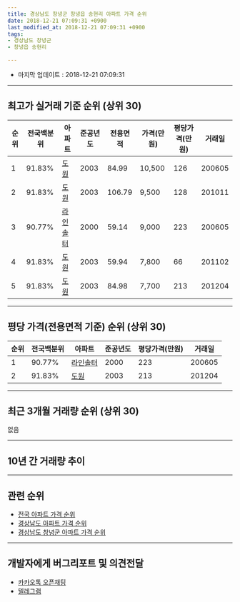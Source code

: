 ```yaml
---
title: 경상남도 창녕군 창녕읍 송현리 아파트 가격 순위
date: 2018-12-21 07:09:31 +0900
last_modified_at: 2018-12-21 07:09:31 +0900
tags:
- 경상남도 창녕군
- 창녕읍 송현리

---
```


* 마지막 업데이트 : 2018-12-21 07:09:31

---

## 최고가 실거래 기준 순위 (상위 30)


|순위|전국백분위|아파트|준공년도|전용면적|가격(만원)|평당가격(만원)|거래일|
|---|---|---|---|---|---|---|---|
|1|91.83%|[도원](https://search.naver.com/search.naver?query=%EA%B2%BD%EC%83%81%EB%82%A8%EB%8F%84+%EC%B0%BD%EB%85%95%EA%B5%B0+%EC%B0%BD%EB%85%95%EC%9D%8D+%EC%86%A1%ED%98%84%EB%A6%AC+%EB%8F%84%EC%9B%90)|2003|84.99|10,500|126|200605|
|2|91.83%|[도원](https://search.naver.com/search.naver?query=%EA%B2%BD%EC%83%81%EB%82%A8%EB%8F%84+%EC%B0%BD%EB%85%95%EA%B5%B0+%EC%B0%BD%EB%85%95%EC%9D%8D+%EC%86%A1%ED%98%84%EB%A6%AC+%EB%8F%84%EC%9B%90)|2003|106.79|9,500|128|201011|
|3|90.77%|[라인솔터](https://search.naver.com/search.naver?query=%EA%B2%BD%EC%83%81%EB%82%A8%EB%8F%84+%EC%B0%BD%EB%85%95%EA%B5%B0+%EC%B0%BD%EB%85%95%EC%9D%8D+%EC%86%A1%ED%98%84%EB%A6%AC+%EB%9D%BC%EC%9D%B8%EC%86%94%ED%84%B0)|2000|59.14|9,000|223|200605|
|4|91.83%|[도원](https://search.naver.com/search.naver?query=%EA%B2%BD%EC%83%81%EB%82%A8%EB%8F%84+%EC%B0%BD%EB%85%95%EA%B5%B0+%EC%B0%BD%EB%85%95%EC%9D%8D+%EC%86%A1%ED%98%84%EB%A6%AC+%EB%8F%84%EC%9B%90)|2003|59.94|7,800|66|201102|
|5|91.83%|[도원](https://search.naver.com/search.naver?query=%EA%B2%BD%EC%83%81%EB%82%A8%EB%8F%84+%EC%B0%BD%EB%85%95%EA%B5%B0+%EC%B0%BD%EB%85%95%EC%9D%8D+%EC%86%A1%ED%98%84%EB%A6%AC+%EB%8F%84%EC%9B%90)|2003|84.98|7,700|213|201204|


---

## 평당 가격(전용면적 기준) 순위 (상위 30)


|순위|전국백분위|아파트|준공년도|평당가격(만원)|거래일|
|---|---|---|---|---|---|
|1|90.77%|[라인솔터](https://search.naver.com/search.naver?query=%EA%B2%BD%EC%83%81%EB%82%A8%EB%8F%84+%EC%B0%BD%EB%85%95%EA%B5%B0+%EC%B0%BD%EB%85%95%EC%9D%8D+%EC%86%A1%ED%98%84%EB%A6%AC+%EB%9D%BC%EC%9D%B8%EC%86%94%ED%84%B0)|2000|223|200605|
|2|91.83%|[도원](https://search.naver.com/search.naver?query=%EA%B2%BD%EC%83%81%EB%82%A8%EB%8F%84+%EC%B0%BD%EB%85%95%EA%B5%B0+%EC%B0%BD%EB%85%95%EC%9D%8D+%EC%86%A1%ED%98%84%EB%A6%AC+%EB%8F%84%EC%9B%90)|2003|213|201204|


---

## 최근 3개월 거래량 순위 (상위 30)

없음

---

## 10년 간 거래량 추이


<div style="width:100%;">
    <canvas id="deal_progress" height="250"></canvas>
</div>

<script>
new Chart(document.getElementById("deal_progress"), {
    type: 'line',
    data: {
        labels: ['200812','200901','200902','200903','200904','200905','200906','200907','200908','200909','200910','200911','200912','201001','201002','201003','201004','201005','201006','201007','201008','201009','201010','201011','201012','201101','201102','201103','201104','201105','201106','201107','201108','201109','201110','201111','201112','201201','201202','201203','201204','201205','201206','201207','201208','201209','201210','201211','201212','201301','201302','201303','201304','201305','201306','201307','201308','201309','201310','201311','201312','201401','201402','201403','201404','201405','201406','201407','201408','201409','201410','201411','201412','201501','201502','201503','201504','201505','201506','201507','201508','201509','201510','201511','201512','201601','201602','201603','201604','201605','201606','201607','201608','201609','201610','201611','201612','201701','201702','201703','201704','201705','201706','201707','201708','201709','201710','201711','201712','201801','201802','201803','201804','201805','201806','201807','201808','201809','201810','201811','201812'],
        datasets: [{
            label: '실거래 수',
            pointRadius: 1,
            data: [0, 1, 1, 2, 0, 2, 0, 1, 1, 0, 3, 1, 1, 1, 1, 2, 2, 0, 0, 3, 1, 1, 1, 1, 3, 1, 2, 2, 3, 2, 3, 1, 1, 4, 2, 2, 1, 1, 2, 2, 2, 1, 0, 0, 1, 1, 3, 0, 2, 0, 0, 2, 1, 0, 2, 1, 0, 2, 1, 1, 3, 3, 0, 0, 0, 0, 0, 0, 1, 2, 0, 0, 0, 1, 0, 0, 1, 1, 1, 3, 1, 1, 0, 2, 0, 0, 0, 0, 1, 0, 0, 1, 4, 0, 0, 1, 0, 0, 0, 1, 1, 0, 1, 0, 0, 1, 0, 2, 1, 1, 1, 0, 1, 1, 0, 1, 1, 1, 0, 0, 0],
            borderColor: "rgba(255, 201, 14, 1)",
            backgroundColor: "rgba(255, 201, 14, 0.5)",
            fill: true,
        }]
    },
    options: {
        responsive: true,
        title: {
            display: true,
            text: '10년간 거래량 추이'
        },
        tooltips: {
            mode: 'index',
            intersect: false,
        },
        hover: {
            mode: 'nearest',
            intersect: true
        },
        scales: {
            xAxes: [{
                display: true,
                scaleLabel: {
                    display: true,
                    labelString: '년/월'
                }
            }],
            yAxes: [{
                display: true,
                ticks: {
                    suggestedMin: 0,
                },
                scaleLabel: {
                    display: true,
                    labelString: '실거래 수'
                }
            }]
        }
    }
});

</script>


---

## 관련 순위

- [전국 아파트 가격 순위](https://inasie.github.io/apt-ranking/전국)
- [경상남도 아파트 가격 순위](https://inasie.github.io/apt-ranking/경상남도)
- [경상남도 창녕군 아파트 가격 순위](https://inasie.github.io/apt-ranking/경상남도-창녕군)


---

## 개발자에게 버그리포트 및 의견전달

- [카카오톡 오픈채팅](https://open.kakao.com/o/gLJUAP4)
- [텔레그램](https://t.me/inasie)

